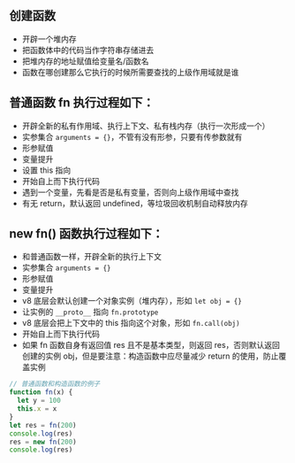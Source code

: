 ## 创建函数

* 开辟一个堆内存
* 把函数体中的代码当作字符串存储进去
* 把堆内存的地址赋值给变量名/函数名
* 函数在哪创建那么它执行的时候所需要查找的上级作用域就是谁

## 普通函数 fn 执行过程如下：

* 开辟全新的私有作用域、执行上下文、私有栈内存（执行一次形成一个）
* 实参集合 `arguments = {}`，不管有没有形参，只要有传参数就有
* 形参赋值
* 变量提升
* 设置 this 指向
* 开始自上而下执行代码
* 遇到一个变量，先看是否是私有变量，否则向上级作用域中查找
* 有无 return，默认返回 undefined，等垃圾回收机制自动释放内存


## new fn() 函数执行过程如下：

* 和普通函数一样，开辟全新的执行上下文
* 实参集合 `arguments = {}`
* 形参赋值
* 变量提升
* v8 底层会默认创建一个对象实例（堆内存），形如 `let obj = {}`
* 让实例的 `__proto__` 指向 `fn.prototype`
* v8 底层会把上下文中的 this 指向这个对象，形如 `fn.call(obj)`
* 开始自上而下执行代码
* 如果 fn 函数自身有返回值 res 且不是基本类型，则返回 res，否则默认返回创建的实例 obj，但是要注意：构造函数中应尽量减少 return 的使用，防止覆盖实例


```js
// 普通函数和构造函数的例子
function fn(x) {
  let y = 100
  this.x = x
}
let res = fn(200)
console.log(res)
res = new fn(200)
console.log(res)
```

